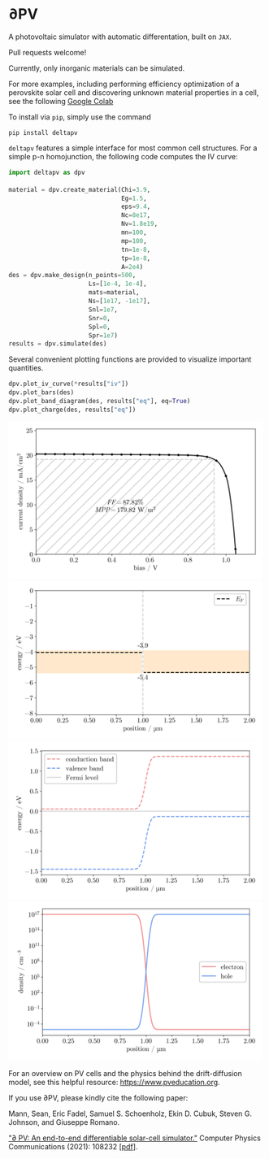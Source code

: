 # ∂PV
A photovoltaic simulator with automatic differentation, built on `JAX`. 

Pull requests welcome!

Currently, only inorganic materials can be simulated.


For more examples, including performing efficiency optimization of a perovskite solar cell and discovering unknown material properties in a cell, see the following [Google Colab](https://colab.research.google.com/drive/1d2vY01LhXUKOHasNOOZj17FO7qGgWBph?usp=sharing)


To install via `pip`, simply use the command

```
pip install deltapv
```

`deltapv` features a simple interface for most common cell structures. For a simple p-n homojunction, the following code computes the IV curve:

```python
import deltapv as dpv

material = dpv.create_material(Chi=3.9,
                               Eg=1.5,
                               eps=9.4,
                               Nc=8e17,
                               Nv=1.8e19,
                               mn=100,
                               mp=100,
                               tn=1e-8,
                               tp=1e-8,
                               A=2e4)
des = dpv.make_design(n_points=500,
                      Ls=[1e-4, 1e-4],
                      mats=material,
                      Ns=[1e17, -1e17],
                      Snl=1e7,
                      Snr=0,
                      Spl=0,
                      Spr=1e7)
results = dpv.simulate(des)
```

Several convenient plotting functions are provided to visualize important quantities.

```python
dpv.plot_iv_curve(*results["iv"])
dpv.plot_bars(des)
dpv.plot_band_diagram(des, results["eq"], eq=True)
dpv.plot_charge(des, results["eq"])
```

<img src="plots/iv.png" alt="iv" width="500"/>
<img src="plots/bars.png" alt="bars" width="500"/>
<img src="plots/band.png" alt="band" width="500"/>
<img src="plots/charge.png" alt="charge" width="500"/>


For an overview on PV cells and the physics behind the drift-diffusion model, see this helpful resource: https://www.pveducation.org.


If you use ∂PV, please kindly cite the following paper:

Mann, Sean, Eric Fadel, Samuel S. Schoenholz, Ekin D. Cubuk, Steven G. Johnson, and Giuseppe Romano. 

["∂ PV: An end-to-end differentiable solar-cell simulator."](https://www.sciencedirect.com/science/article/abs/pii/S0010465521003441) Computer Physics Communications (2021): 108232 [[pdf](https://arxiv.org/abs/2105.06305)].





